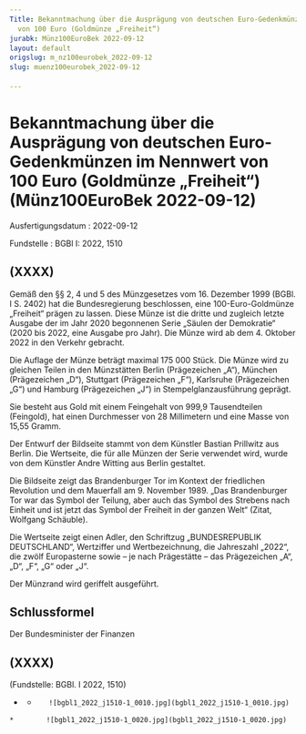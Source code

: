 ```yaml
---
Title: Bekanntmachung über die Ausprägung von deutschen Euro-Gedenkmünzen im Nennwert
  von 100 Euro (Goldmünze „Freiheit“)
jurabk: Münz100EuroBek 2022-09-12
layout: default
origslug: m_nz100eurobek_2022-09-12
slug: muenz100eurobek_2022-09-12

---
```


# Bekanntmachung über die Ausprägung von deutschen Euro-Gedenkmünzen im Nennwert von 100 Euro (Goldmünze „Freiheit“) (Münz100EuroBek 2022-09-12)

Ausfertigungsdatum
:   2022-09-12

Fundstelle
:   BGBl I: 2022, 1510


## (XXXX)

Gemäß den §§ 2, 4 und 5 des Münzgesetzes vom 16. Dezember 1999 (BGBl. I S. 2402) hat die Bundesregierung beschlossen, eine 100-Euro-Goldmünze „Freiheit“ prägen zu lassen. Diese Münze ist die dritte und zugleich letzte Ausgabe der im Jahr 2020 begonnenen Serie „Säulen der Demokratie“ (2020 bis 2022, eine Ausgabe pro Jahr). Die Münze wird ab dem 4. Oktober 2022 in den Verkehr gebracht.

Die Auflage der Münze beträgt maximal 175 000 Stück. Die Münze wird zu gleichen Teilen in den Münzstätten Berlin (Prägezeichen „A“), München (Prägezeichen „D“), Stuttgart (Prägezeichen „F“), Karlsruhe (Prägezeichen „G“) und Hamburg (Prägezeichen „J“) in Stempelglanzausführung geprägt.

Sie besteht aus Gold mit einem Feingehalt von 999,9 Tausendteilen (Feingold), hat einen Durchmesser von 28 Millimetern und eine Masse von 15,55 Gramm.

Der Entwurf der Bildseite stammt von dem Künstler Bastian Prillwitz aus Berlin. Die Wertseite, die für alle Münzen der Serie verwendet wird, wurde von dem Künstler Andre Witting aus Berlin gestaltet.

Die Bildseite zeigt das Brandenburger Tor im Kontext der friedlichen Revolution und dem Mauerfall am 9. November 1989. „Das Brandenburger Tor war das Symbol der Teilung, aber auch das Symbol des Strebens nach Einheit und ist jetzt das Symbol der Freiheit in der ganzen Welt“ (Zitat, Wolfgang Schäuble).

Die Wertseite zeigt einen Adler, den Schriftzug „BUNDESREPUBLIK DEUTSCHLAND“, Wertziffer und Wertbezeichnung, die Jahreszahl „2022“, die zwölf Europasterne sowie – je nach Prägestätte – das Prägezeichen „A“, „D“, „F“, „G“ oder „J“.

Der Münzrand wird geriffelt ausgeführt.


## Schlussformel

Der Bundesminister der Finanzen


## (XXXX)

(Fundstelle: BGBl. I 2022, 1510)



*    *        ![bgbl1_2022_j1510-1_0010.jpg](bgbl1_2022_j1510-1_0010.jpg)
    *        ![bgbl1_2022_j1510-1_0020.jpg](bgbl1_2022_j1510-1_0020.jpg)


